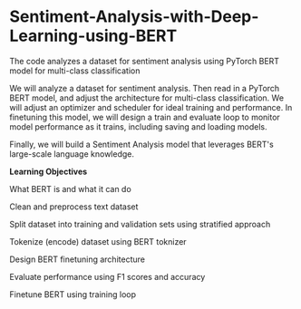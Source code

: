 # Sentiment-Analysis-with-Deep-Learning-using-BERT
The code analyzes a dataset for sentiment analysis using PyTorch BERT model for multi-class classification

We will analyze a dataset for sentiment analysis. Then read in a PyTorch BERT model, and adjust the architecture for multi-class classification. 
We will adjust an optimizer and scheduler for ideal training and performance. In finetuning this model, we will design a train and evaluate loop 
to monitor model performance as it trains, including saving and loading models. 

Finally, we will build a Sentiment Analysis model that leverages BERT's large-scale language knowledge.

<B>Learning Objectives</B>

What BERT is and what it can do

Clean and preprocess text dataset

Split dataset into training and validation sets using stratified approach

Tokenize (encode) dataset using BERT toknizer

Design BERT finetuning architecture

Evaluate performance using F1 scores and accuracy

Finetune BERT using training loop

